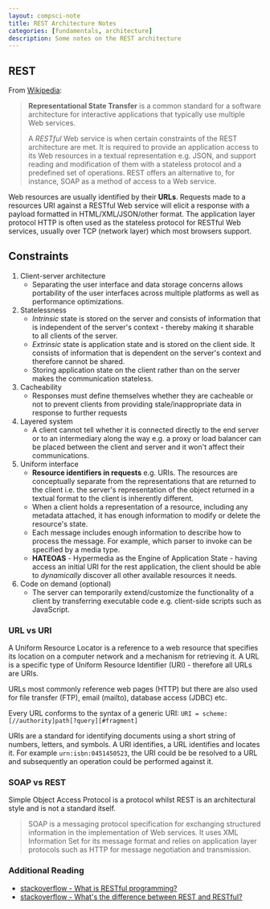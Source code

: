 ```yaml
---
layout: compsci-note
title: REST Architecture Notes
categories: [fundamentals, architecture]
description: Some notes on the REST architecture
---
```


## REST

From [Wikipedia](https://en.wikipedia.org/wiki/Representational_state_transfer):

> **Representational State Transfer** is a common standard for a software architecture for interactive applications that typically use multiple Web services.
>
> A *RESTful* Web service is when certain constraints of the REST architecture are met. It is required to provide an application access to its Web resources in a textual representation e.g. JSON, and support reading and modification of them with a stateless protocol and a predefined set of operations. REST offers an alternative to, for instance, SOAP as a method of access to a Web service.

Web resources are usually identified by their **URLs**. Requests made to a resources URI against a RESTful Web service will elicit a response with a payload formatted in HTML/XML/JSON/other format. The application layer protocol HTTP is often used as the stateless protocol for RESTful Web services, usually over TCP (network layer) which most browsers support.

## Constraints

1. Client-server architecture
    * Separating the user interface and data storage concerns allows portability of the user interfaces across multiple platforms as well as performance optimizations.
2. Statelessness
    * *Intrinsic* state is stored on the server and consists of information that is independent of the server's context - thereby making it sharable to all clients of the server.
    * *Extrinsic* state is application state and is stored on the client side. It consists of information that is dependent on the server's context and therefore cannot be shared.
    * Storing application state on the client rather than on the server makes the communication stateless.
3. Cacheability
    * Responses must define themselves whether they are cacheable or not to prevent clients from providing stale/inappropriate data in response to further requests
4. Layered system
    * A client cannot tell whether it is connected directly to the end server or to an intermediary along the way e.g. a proxy or load balancer can be placed between the client and server and it won't affect their communications.
5. Uniform interface
    * **Resource identifiers in requests** e.g. URIs. The resources are conceptually separate from the representations that are returned to the client i.e. the server's representation of the object returned in a textual format to the client is inherently different.
    * When a client holds a representation of a resource, including any metadata attached, it has enough information to modify or delete the resource's state.
    * Each message includes enough information to describe how to process the message. For example, which parser to invoke can be specified by a media type.
    * **HATEOAS** - Hypermedia as the Engine of Application State - having access an initial URI for the rest application, the client should be able to *dynamically* discover all other available resources it needs.
6. Code on demand (optional)
    * The server can temporarily extend/customize the functionality of a client by transferring executable code e.g. client-side scripts such as JavaScript.

### URL vs URI

A Uniform Resource Locator is a reference to a web resource that specifies its location on a computer network and a mechanism for retrieving it. A URL is a specific type of Uniform Resource Identifier (URI) - therefore all URLs are URIs.

URLs most commonly reference web pages (HTTP) but there are also used for file transfer (FTP), email (mailto), database access (JDBC) etc.

Every URL conforms to the syntax of a generic URI: `URI = scheme:[//authority]path[?query][#fragment]`

URIs are a standard for identifying documents using a short string of numbers, letters, and symbols. A URI identifies, a URL identifies and locates it. For example `urn:isbn:0451450523`, the URI could be be resolved to a URL and subsequently an operation could be performed against it.

### SOAP vs REST

Simple Object Access Protocol is a protocol whilst REST is an architectural style and is not a standard itself.

>SOAP is a messaging protocol specification for exchanging structured information in the implementation of Web services. It uses XML Information Set for its message format and relies on application layer protocols such as HTTP for message negotiation and transmission.

### Additional Reading

* [stackoverflow - What is RESTful programming?](https://stackoverflow.com/questions/671118/what-exactly-is-restful-programming)
* [stackoverflow - What's the difference between REST and RESTful?](https://stackoverflow.com/questions/1568834/whats-the-difference-between-rest-restful)
